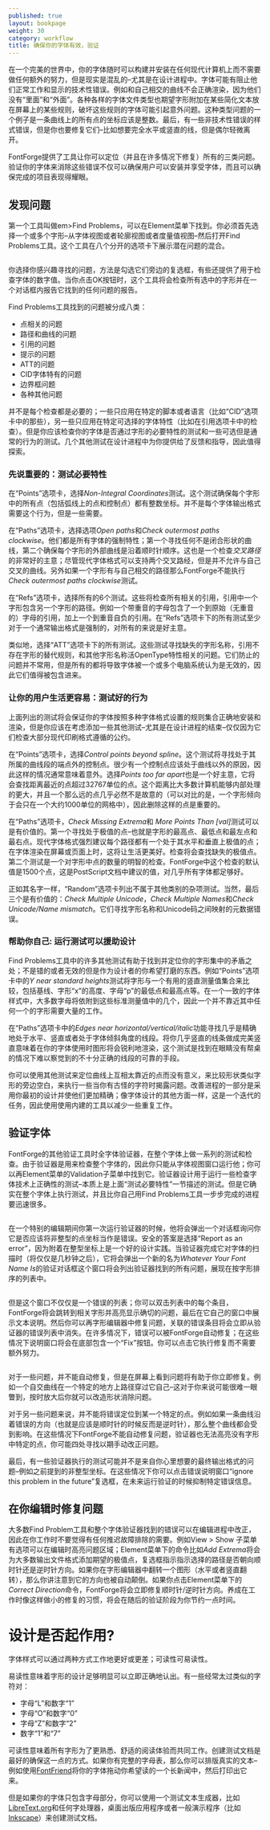 ```yaml
---
published: true
layout: bookpage
weight: 30
category: workflow
title: 确保你的字体有效，验证
---
```


在一个完美的世界中，你的字体随时可以构建并安装在任何现代计算机上而不需要做任何额外的努力，但是现实是混乱的&ndash;尤其是在设计进程中。字体可能有阻止他们正常工作和显示的技术性错误。例如和自己相交的曲线不会正确渲染，因为他们没有“里面”和“外面”。各种各样的字体文件类型也期望字形附加在某些简化文本放在屏幕上的某些规则，破坏这些规则的字体可能引起意外问题。这种类型问题的一个例子是一条曲线上的所有点的坐标应该是整数。最后，有一些非技术性错误的样式错误，但是你也要修复它们&ndash;比如想要完全水平或竖直的线，但是偶尔轻微离开。

FontForge提供了工具让你可以定位（并且在许多情况下修复）所有的三类问题。验证你的字体来消除这些错误不仅可以确保用户可以安装并享受字体，而且可以确保完成的项目表现得耀眼。

## 发现问题

第一个工具叫做em>Find Problems</em>，可以在Element菜单下找到。你必须首先选择一个或多个字形&ndash;从字体视图或者轮廓视图或者度量值视图&ndash;然后打开Find Problems工具。这个工具在八个分开的选项卡下展示潜在问题的混合。

<img src="images/findproblemswindow.png" alt="">

你选择你感兴趣寻找的问题，方法是勾选它们旁边的复选框，有些还提供了用于检查字体的数字值。当你点击OK按钮时，这个工具将会检查所有选中的字形并在一个对话框内报告它找到的任何问题的报告。

Find Problems工具找到的问题被分成八类：

* 点相关的问题
* 路径和曲线的问题
* 引用的问题
* 提示的问题
* ATT的问题
* CID字体特有的问题
* 边界框问题
* 各种其他问题

并不是每个检查都是必要的；一些只应用在特定的脚本或者语言（比如“CID”选项卡中的那些），另一些只应用在特定可选择的字体特性（比如在引用选项卡中的检查）。但是你应该检查你的字体是否通过字形的必要特性的测试和一些可选但是通常的行为的测试。几个其他测试在设计进程中为你提供给了反馈和指导，因此值得探索。

### 先说重要的：测试必要特性

在“Points”选项卡，选择<em>Non-Integral Coordinates</em>测试。这个测试确保每个字形中的所有点（包括弧线上的点和控制点）都有整数坐标。并不是每个字体输出格式需要这个行为，但是一些需要。

在“Paths”选项卡，选择选项<em>Open paths</em>和<em>Check outermost paths clockwise</em>。他们都是所有字体的强制特性；第一个寻找任何不是闭合形状的曲线，第二个确保每个字形的外部曲线是沿着顺时针顺序。这也是一个检查<em>交叉路径</em>的非常好的主意；尽管现代字体格式可以支持两个交叉路经，但是并不允许与自己交叉的曲线。另外如果一个字形有与自己相交的路径那么FontForge不能执行<em>Check outermost paths clockwise</em>测试。

在“Refs”选项卡，选择所有的6个测试。这些将检查所有相关的引用，引用中一个字形包含另一个字形的路径。例如一个带重音的字母包含了一个到原始（无重音的）字母的引用，加上一个到重音自负的引用。在“Refs”选项卡下的所有测试至少对于一个通常输出格式是强制的，对所有的来说是好主意。

类似地，选择“ATT”选项卡下的所有测试。这些测试寻找缺失的字形名称，引用不存在字形的替代规则，和其他字形名称活OpenType特性相关的问题。它们防止的问题并不常用，但是所有的都将导致字体被一个或多个电脑系统认为是无效的，因此它们值得被包含进来。

### 让你的用户生活更容易：测试好的行为

上面列出的测试将会保证你的字体按照多种字体格式设置的规则集合正确地安装和渲染，但是你应该在考虑添加一些其他测试&ndash;尤其是在设计进程的结束&ndash;仅仅因为它们检查大部分现代印刷格式遵循的公约。

在“Points”选项卡，选择<em>Control points beyond spline</em>。这个测试将寻找处于其所属的曲线段的端点外的控制点。很少有一个控制点应该处于曲线以外的原因，因此这样的情况通常意味着意外。选择<em>Points too far apart</em>也是一个好主意，它将会查找距离最近的点超过32767单位的点。这个距离比大多数计算机能够内部处理的更大，并且一个那么远的点几乎必然不是故意的（可以对比的是，一个字形倾向于会只在一个大约1000单位的网格中），因此删除这样的点是重要的。

在“Paths”选项卡，<em>Check Missing Extrema</em>和<em> More Points Than [val]</em>测试可以是有价值的。第一个寻找处于极值的点&ndash;也就是字形的最高点、最低点和最左点和最右点。现代字体格式强烈建议每个路径都有一个处于其水平和垂直上极值的点；在字体渲染在屏幕或页面上时，这将让生活更美好。检查将会查找缺失的极值点。第二个测试是一个对字形中点的数量的明智的检查。FontForge中这个检查的默认值是1500个点，这是PostScript文档中建议的值，对几乎所有字体都足够好。

正如其名字一样，“Random”选项卡列出不属于其他类别的杂项测试。当然，最后三个是有价值的：<em>Check Multiple Unicode</em>，<em>Check Multiple Names</em>和<em>Check Unicode/Name mismatch</em>。它们寻找字形名称和Unicode码之间映射的元数据错误。

### 帮助你自己: 运行测试可以援助设计

Find Problems工具中的许多其他测试有助于找到并定位你的字形集中的矛盾之处；不是错的或者无效的但是作为设计者的你希望打磨的东西。例如“Points”选项卡中的<em>Y near standard heights</em>测试将字形与一个有用的竖直测量值集合来比较，包括基线、字形“x”的高度、字母“p”的最低点和最高点等。在一个一致的字体样式中，大多数字母将依附到这些标准测量值中的几个，因此一个并不靠近其中任何一个的字形需要大量的工作。

在“Paths”选项卡中的<em>Edges near horizontal/vertical/italic</em>功能寻找几乎是精确地处于水平、竖直或者处于字体倾斜角度的线段。将你几乎竖直的线条做成完美竖直意味着在你的字体使用时图形将会锐利地渲染，这个测试是找到在眼睛没有帮桌的情况下难以察觉到的不十分正确的线段的可靠的手段。

你可以使用其他测试来定位曲线上互相太靠近的点而没有意义，来比较形状类似字形的旁边空白，来执行一些当你有古怪的字符时揭露问题。改善进程的一部分是采用你最初的设计并使他们更加精确；像字体设计的其他方面一样，这是一个迭代的任务，因此使用使用内建的工具以减少一些重复工作。

## 验证字体

FontForge的其他验证工具时全字体验证器，在整个字体上做一系列的测试和检查。由于验证器是用来检查整个字体的，因此你只能从字体视图窗口运行他；你可以再Element菜单的Validation子菜单中找到它。验证器设计用于运行一些检查字体技术上正确性的测试&ndash;本质上是上面“测试必要特性”一节描述的测试。但是它确实在整个字体上执行测试，并且比你自己用Find Problems工具一步步完成的进程要迅速很多。

<img src="images/validator-integral-question.png" alt="">

在一个特别的编辑期间你第一次运行验证器的时候，他将会弹出一个对话框询问你它是否应该将非整型的点坐标当作是错误。安全的答案是选择“Report as an error”，因为附着在整型坐标上是一个好的设计实践。当验证器完成它对字体的扫描时（将仅仅是几秒钟之后），它将会弹出一个新的名为<em>Whatever Your Font Name Is</em>的验证对话框这个窗口将会列出验证器找到的所有问题，展现在按字形排序的列表中。

<img src="images/valiator-output.png" alt="">

但是这个窗口不仅仅是一个错误的列表；你可以双击列表中的每个条目，FontForge将会跳转到相关字形并高亮显示确切的问题，最后在它自己的窗口中展示文本说明。然后你可以再字形编辑器中修复问题，关联的错误条目将会立即从验证器的错误列表中消失。在许多情况下，错误可以被FontForge自动修复；在这些情况下说明窗口将会在底部包含一个“Fix”按钮。你可以点击它执行修复而不需要额外努力。

<img src="images/validator-fix-problem.png" alt="">

对于一些问题，并不能自动修复，但是在屏幕上看到问题将有助于你立即修复。例如一个自交曲线在一个特定的地方上路径穿过它自己&ndash;这对于你来说可能很难一眼瞥到，按时放大后你就可以改造形状消除问题。

对于另一些问题来说，并不能将错误定位到某一个特定的点。例如如果一条曲线沿着错误的方向（也就是应该是顺时针的时候反而是逆时针），那么整个曲线都会受到影响。在这些情况下FontForge不能自动修复问题，验证器也无法高亮没有字形中特定的点，你可能四处寻找以期手动改正问题。

最后，有一些验证器执行的测试可能并不是来自你心里想要的最终输出格式的问题&ndash;例如之前提到的非整型坐标。在这些情况下你可以点击错误说明窗口“ignore this problem in the future”复选框，在未来运行验证的时候抑制特定错误信息。

## 在你编辑时修复问题

大多数Find Problem工具和整个字体验证器找到的错误可以在编辑进程中改正，因此在你工作时不要觉得有任何推迟故障排除的需要。例如View &gt; Show 子菜单有选项可以在编辑时高亮问题区域；Element菜单下的命令比如<em>Add Extrema</em>将会为大多数输出文件格式添加期望的极值点，复选框指示指示选择的路径是否朝向顺时针还是逆时针方向。如果你在字形编辑器中翻转一个图形（水平或者竖直翻转），那么你讲注意到它的方向也被自动颠倒。如果你点击Element菜单下的<em>Correct Direction</em>命令，FontForge将会立即修复顺时针/逆时针方向。养成在工作时像这样做小的修复的习惯，将会在随后的验证阶段为你节约一点时间。

# 设计是否起作用?  

字体样式可以通过两种方式工作地更好或更差；可读性可易读性。

易读性意味着字形的设计足够明显可以立即正确地认出。有一些经常太过类似的字符对：

* 字母“L”和数字“1”
* 字母“O”和数字“0”
* 字母“Z”和数字“2”
* 数字“1”和“7”

可读性意味着所有字形为了更熟悉、舒适的阅读体验而共同工作。创建测试文档是最好的确保这一点的方式。如果你有完整的字母表，那么你可以排版真实的文本&ndash;例如使用[FontFriend](http://somadesign.ca/projects/fontfriend/)将你的字体拖动你希望读的一个长新闻中，然后打印出它来。

但是如果你的字体只包含字母部分，你可以使用一个测试文本生成器，比如[LibreText.org](http://libretext.org)和任何字处理器，桌面出版应用程序或者一般演示程序（比如[Inkscape](http://www.inkscape.org)）来创建测试文档。
